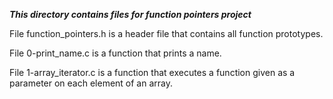 ***This directory contains files for function pointers project***

File function_pointers.h is a header file that contains all function prototypes.<br>

File 0-print_name.c is a function that prints a name.<br>

File 1-array_iterator.c is a function that executes a function given as a
parameter on each element of an array.<br>
